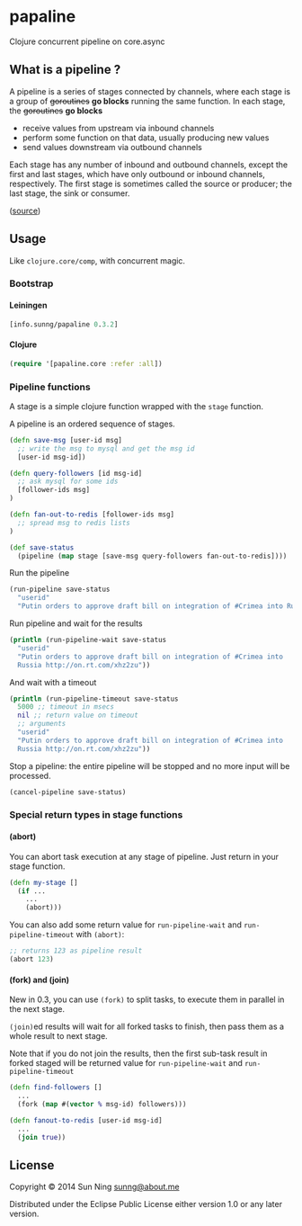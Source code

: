 # papaline

Clojure concurrent pipeline on core.async

## What is a pipeline ?

A pipeline is a series of stages connected by channels, where each
stage is a group of ~~goroutines~~ **go blocks** running the same
function. In each stage, the ~~goroutines~~ **go blocks**

* receive values from upstream via inbound channels
* perform some function on that data, usually producing new values
* send values downstream via outbound channels

Each stage has any number of inbound and outbound channels, except the
first and last stages, which have only outbound or inbound channels,
respectively. The first stage is sometimes called the source or
producer; the last stage, the sink or consumer.

([source](http://blog.golang.org/pipelines))

## Usage

Like `clojure.core/comp`, with concurrent magic.

### Bootstrap

#### Leiningen

```clojure
[info.sunng/papaline 0.3.2]
```

#### Clojure

```clojure
(require '[papaline.core :refer :all])
```

### Pipeline functions

A stage is a simple clojure function wrapped with the `stage`
function.

A pipeline is an ordered sequence of stages.

```clojure
(defn save-msg [user-id msg]
  ;; write the msg to mysql and get the msg id
  [user-id msg-id])

(defn query-followers [id msg-id]
  ;; ask mysql for some ids
  [follower-ids msg]
)

(defn fan-out-to-redis [follower-ids msg]
  ;; spread msg to redis lists
)

(def save-status
  (pipeline (map stage [save-msg query-followers fan-out-to-redis])))

```

Run the pipeline

```clojure
(run-pipeline save-status
  "userid"
  "Putin orders to approve draft bill on integration of #Crimea into Russia http://on.rt.com/xhz2zu")
```

Run pipeline and wait for the results

```clojure
(println (run-pipeline-wait save-status
  "userid"
  "Putin orders to approve draft bill on integration of #Crimea into
  Russia http://on.rt.com/xhz2zu"))
```

And wait with a timeout

```clojure
(println (run-pipeline-timeout save-status
  5000 ;; timeout in msecs
  nil ;; return value on timeout
  ;; arguments
  "userid"
  "Putin orders to approve draft bill on integration of #Crimea into
  Russia http://on.rt.com/xhz2zu"))
```

Stop a pipeline: the entire pipeline will be stopped and no more input
will be processed.

```clojure
(cancel-pipeline save-status)
```

### Special return types in stage functions

#### (abort)

You can abort task execution at any stage of pipeline. Just return in
your stage function.

```clojure
(defn my-stage []
  (if ...
    ...
    (abort)))
```

You can also add some return value for `run-pipeline-wait` and
`run-pipeline-timeout` with `(abort)`:

```clojure
;; returns 123 as pipeline result
(abort 123)
```

#### (fork) and (join)

New in 0.3, you can use `(fork)` to split tasks, to execute them in
parallel in the next stage.

`(join)`ed results will wait for all forked tasks to finish, then pass
them as a whole result to next stage.

Note that if you do not join the results, then the first sub-task
result in forked staged will be returned value for `run-pipeline-wait`
and `run-pipeline-timeout`

```clojure
(defn find-followers []
  ...
  (fork (map #(vector % msg-id) followers)))

(defn fanout-to-redis [user-id msg-id]
  ...
  (join true))
```

## License

Copyright © 2014 Sun Ning <sunng@about.me>

Distributed under the Eclipse Public License either version 1.0 or any
later version.
